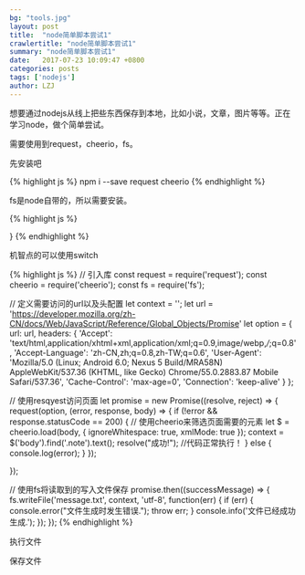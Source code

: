 ```yaml
---
bg: "tools.jpg"
layout: post
title:  "node简单脚本尝试1"
crawlertitle: "node简单脚本尝试1"
summary: "node简单脚本尝试1"
date:   2017-07-23 10:09:47 +0800
categories: posts
tags: ['nodejs']
author: LZJ
---
```

想要通过nodejs从线上把些东西保存到本地，比如小说，文章，图片等等。正在学习node，做个简单尝试。

需要使用到request，cheerio，fs。

先安装吧

{% highlight js %}
npm i --save request cheerio
{% endhighlight %}

fs是node自带的，所以需要安装。

{% highlight js %}

}
{% endhighlight %}

机智点的可以使用switch

{% highlight js %}
// 引入库
const request = require('request');
const cheerio = require('cheerio');
const fs = require('fs');

// 定义需要访问的url以及头配置
let context = '';
let url = 'https://developer.mozilla.org/zh-CN/docs/Web/JavaScript/Reference/Global_Objects/Promise'
let option = {
    url: url,
    headers: {
        'Accept': 'text/html,application/xhtml+xml,application/xml;q=0.9,image/webp,*/*;q=0.8',
        'Accept-Language': 'zh-CN,zh;q=0.8,zh-TW;q=0.6',
        'User-Agent': 'Mozilla/5.0 (Linux; Android 6.0; Nexus 5 Build/MRA58N) AppleWebKit/537.36 (KHTML, like Gecko) Chrome/55.0.2883.87 Mobile Safari/537.36',
        'Cache-Control': 'max-age=0',
        'Connection': 'keep-alive'
    }
};

// 使用resqyest访问页面
let promise = new Promise((resolve, reject) => {
  request(option, (error, response, body) => {
      if (!error && response.statusCode == 200) {
        // 使用cheerio来筛选页面需要的元素
          let $ = cheerio.load(body, {
              ignoreWhitespace: true,
              xmlMode: true
          });
      context = $('body').find('.note').text();
      resolve("成功!"); //代码正常执行！
      } else {
        console.log(error);
      }
  });
    
});

// 使用fs将读取到的写入文件保存
promise.then((successMessage) => {
  fs.writeFile('message.txt', context, 'utf-8', function(err) {
      if (err) {
          console.error("文件生成时发生错误.");
          throw err;
      }
      console.info('文件已经成功生成.');
  });
});
{% endhighlight %}

执行文件
<img src="http://liuzejin.top/assets/images/showHow/reptile/1.png" alt="">

保存文件
<img src="http://liuzejin.top/assets/images/showHow/reptile/2.png" alt="">